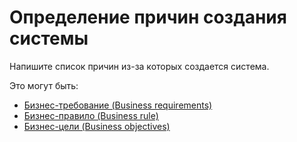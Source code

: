 # Определение причин создания системы

Напишите список причин из-за которых создается система.

Это могут быть:
- [Бизнес-требование (Business requirements)](/words/business_requirements.md)
- [Бизнес-правило (Business rule)](/words/business_rule.md)
- [Бизнес-цели (Business objectives)](/words/business_objectives.md) 